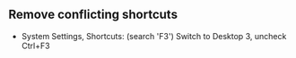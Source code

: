 ## Remove conflicting shortcuts
- System Settings, Shortcuts: (search 'F3') Switch to Desktop 3, uncheck Ctrl+F3